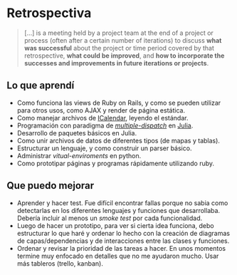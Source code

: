 # Retrospectiva

> [...] is a meeting held by a project team at the end of a project or
> process (often after a certain number of iterations) to discuss
> **what was successful** about the project or time period covered by
> that retrospective, **what could be improved**, and **how to
> incorporate the successes and improvements in future iterations or
> projects**.

## Lo que aprendí

- Como funciona las views de Ruby on Rails, y como se pueden utilizar
  para otros usos, como AJAX y render de página estática.
- Como manejar archivos de [ICalendar], leyendo el estándar.
- Programación con paradigma de _[multiple-dispatch]_ en
  [Julia][julia-md].
- Desarrollo de paquetes básicos en Julia.
- Como unir archivos de datos de diferentes tipos (de mapas y tablas).
- Estructurar un lenguaje, y como construir un parser básico.
- Administrar _vitual-enviroments_ en python.
- Como prototipar páginas y programas rápidamente utilizando ruby.

[icalendar]: https://icalendar.org/
[multiple-dispatch]: https://en.wikipedia.org/wiki/Multiple_dispatch
[julia-md]: https://en.wikipedia.org/wiki/Multiple_dispatch#Primary_paradigm


## Que puedo mejorar

- Aprender y hacer test. Fue difícil encontrar fallas porque no sabia
  como detectarlas en los diferentes lenguajes y funciones que
  desarrollaba. Debería incluir al menos un _smoke test_ por cada
  funcionalidad.
- Luego de hacer un prototipo, para ver si cierta idea funciona, debo
  estructurar lo que haré y ordenar lo hecho con la creación de
  diagramas de capas/dependencias y de interacciones entre las clases
  y funciones.
- Ordenar y revisar la prioridad de las tareas a hacer. En unos
  momentos termine muy enfocado en detalles que no me ayudaron mucho.
  Usar más tableros (trello, kanban).
